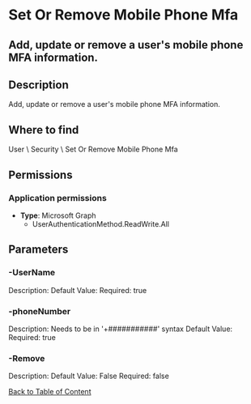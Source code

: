 # Set Or Remove Mobile Phone Mfa

## Add, update or remove a user's mobile phone MFA information.

## Description
Add, update or remove a user's mobile phone MFA information.

## Where to find
User \ Security \ Set Or Remove Mobile Phone Mfa

## Permissions
### Application permissions
- **Type**: Microsoft Graph
  - UserAuthenticationMethod.ReadWrite.All


## Parameters
### -UserName
Description: 
Default Value: 
Required: true

### -phoneNumber
Description: Needs to be in '+###########' syntax
Default Value: 
Required: true

### -Remove
Description: 
Default Value: False
Required: false


[Back to Table of Content](../../../README.md)

